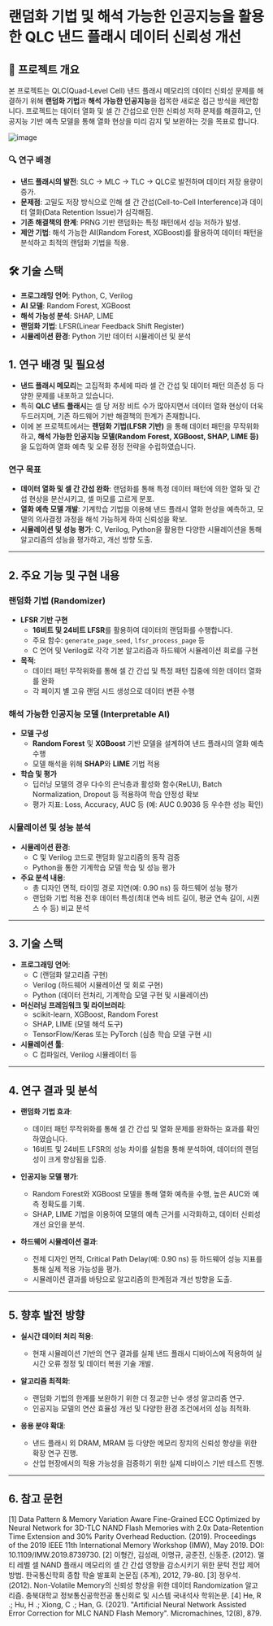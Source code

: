 # 랜덤화 기법 및 해석 가능한 인공지능을 활용한 QLC 낸드 플래시 데이터 신뢰성 개선

## 📌 프로젝트 개요
본 프로젝트는 QLC(Quad-Level Cell) 낸드 플래시 메모리의 데이터 신뢰성 문제를 해결하기 위해 **랜덤화 기법**과 **해석 가능한 인공지능**을 접목한 새로운 접근 방식을 제안합니다. 프로젝트는 데이터 열화 및 셀 간 간섭으로 인한 신뢰성 저하 문제를 해결하고, 인공지능 기반 예측 모델을 통해 열화 현상을 미리 감지 및 보완하는 것을 목표로 합니다.

![image](https://github.com/user-attachments/assets/75d82c7c-fc7b-4652-b87a-99c06646e052)

### 🔍 연구 배경
- **낸드 플래시의 발전**: SLC → MLC → TLC → QLC로 발전하며 데이터 저장 용량이 증가.
- **문제점**: 고밀도 저장 방식으로 인해 셀 간 간섭(Cell-to-Cell Interference)과 데이터 열화(Data Retention Issue)가 심각해짐.
- **기존 해결책의 한계**: PRNG 기반 랜덤화는 특정 패턴에서 성능 저하가 발생.
- **제안 기법**: 해석 가능한 AI(Random Forest, XGBoost)를 활용하여 데이터 패턴을 분석하고 최적의 랜덤화 기법을 적용.

## 🛠️ 기술 스택
- **프로그래밍 언어**: Python, C, Verilog
- **AI 모델**: Random Forest, XGBoost
- **해석 가능성 분석**: SHAP, LIME
- **랜덤화 기법**: LFSR(Linear Feedback Shift Register)
- **시뮬레이션 환경**: Python 기반 데이터 시뮬레이션 및 분석


## 1. 연구 배경 및 필요성
- **낸드 플래시 메모리**는 고집적화 추세에 따라 셀 간 간섭 및 데이터 패턴 의존성 등 다양한 문제를 내포하고 있습니다.
- 특히 **QLC 낸드 플래시**는 셀 당 저장 비트 수가 많아지면서 데이터 열화 현상이 더욱 두드러지며, 기존 하드웨어 기반 해결책의 한계가 존재합니다.
- 이에 본 프로젝트에서는 **랜덤화 기법(LFSR 기반)** 을 통해 데이터 패턴을 무작위화하고, **해석 가능한 인공지능 모델(Random Forest, XGBoost, SHAP, LIME 등)** 을 도입하여 열화 예측 및 오류 정정 전략을 수립하였습니다.

### 연구 목표
- **데이터 열화 및 셀 간 간섭 완화**: 랜덤화를 통해 특정 데이터 패턴에 의한 열화 및 간섭 현상을 분산시키고, 셀 마모를 고르게 분포.
- **열화 예측 모델 개발**: 기계학습 기법을 이용해 낸드 플래시 열화 현상을 예측하고, 모델의 의사결정 과정을 해석 가능하게 하여 신뢰성을 확보.
- **시뮬레이션 및 성능 평가**: C, Verilog, Python을 활용한 다양한 시뮬레이션을 통해 알고리즘의 성능을 평가하고, 개선 방향 도출.

---

## 2. 주요 기능 및 구현 내용

### 랜덤화 기법 (Randomizer)
- **LFSR 기반 구현**  
  - **16비트 및 24비트 LFSR**를 활용하여 데이터의 랜덤화를 수행합니다.
  - 주요 함수: `generate_page_seed`, `lfsr_process_page` 등
  - C 언어 및 Verilog로 각각 기본 알고리즘과 하드웨어 시뮬레이션 회로를 구현
- **목적**:  
  - 데이터 패턴 무작위화를 통해 셀 간 간섭 및 특정 패턴 집중에 의한 데이터 열화를 완화  
  - 각 페이지 별 고유 랜덤 시드 생성으로 데이터 변환 수행

### 해석 가능한 인공지능 모델 (Interpretable AI)
- **모델 구성**  
  - **Random Forest** 및 **XGBoost** 기반 모델을 설계하여 낸드 플래시의 열화 예측 수행
  - 모델 해석을 위해 **SHAP**와 **LIME** 기법 적용
- **학습 및 평가**  
  - 딥러닝 모델의 경우 다수의 은닉층과 활성화 함수(ReLU), Batch Normalization, Dropout 등 적용하여 학습 안정성 확보
  - 평가 지표: Loss, Accuracy, AUC 등 (예: AUC 0.9036 등 우수한 성능 확인)

### 시뮬레이션 및 성능 분석
- **시뮬레이션 환경**:  
  - C 및 Verilog 코드로 랜덤화 알고리즘의 동작 검증
  - Python을 통한 기계학습 모델 학습 및 성능 평가
- **주요 분석 내용**:  
  - 총 디자인 면적, 타이밍 경로 지연(예: 0.90 ns) 등 하드웨어 성능 평가
  - 랜덤화 기법 적용 전후 데이터 특성(최대 연속 비트 길이, 평균 연속 길이, 시퀀스 수 등) 비교 분석

---

## 3. 기술 스택

- **프로그래밍 언어**:  
  - C (랜덤화 알고리즘 구현)
  - Verilog (하드웨어 시뮬레이션 및 회로 구현)
  - Python (데이터 전처리, 기계학습 모델 구현 및 시뮬레이션)
- **머신러닝 프레임워크 및 라이브러리**:  
  - scikit-learn, XGBoost, Random Forest
  - SHAP, LIME (모델 해석 도구)
  - TensorFlow/Keras 또는 PyTorch (심층 학습 모델 구현 시)
- **시뮬레이션 툴**:  
  - C 컴파일러, Verilog 시뮬레이터 등
---

## 4. 연구 결과 및 분석

- **랜덤화 기법 효과**:  
  - 데이터 패턴 무작위화를 통해 셀 간 간섭 및 열화 문제를 완화하는 효과를 확인하였습니다.
  - 16비트 및 24비트 LFSR의 성능 차이를 실험을 통해 분석하여, 데이터의 랜덤성이 크게 향상됨을 입증.
  
- **인공지능 모델 평가**:  
  - Random Forest와 XGBoost 모델을 통해 열화 예측을 수행, 높은 AUC와 예측 정확도를 기록.
  - SHAP, LIME 기법을 이용하여 모델의 예측 근거를 시각화하고, 데이터 신뢰성 개선 요인을 분석.
  
- **하드웨어 시뮬레이션 결과**:  
  - 전체 디자인 면적, Critical Path Delay(예: 0.90 ns) 등 하드웨어 성능 지표를 통해 실제 적용 가능성을 평가.
  - 시뮬레이션 결과를 바탕으로 알고리즘의 한계점과 개선 방향을 도출.

---

## 5. 향후 발전 방향

- **실시간 데이터 처리 적용**:  
  - 현재 시뮬레이션 기반의 연구 결과를 실제 낸드 플래시 디바이스에 적용하여 실시간 오류 정정 및 데이터 복원 기술 개발.
  
- **알고리즘 최적화**:  
  - 랜덤화 기법의 한계를 보완하기 위한 더 정교한 난수 생성 알고리즘 연구.
  - 인공지능 모델의 연산 효율성 개선 및 다양한 환경 조건에서의 성능 최적화.
  
- **응용 분야 확대**:  
  - 낸드 플래시 외 DRAM, MRAM 등 다양한 메모리 장치의 신뢰성 향상을 위한 확장 연구 진행.
  - 산업 현장에서의 적용 가능성을 검증하기 위한 실제 디바이스 기반 테스트 진행.

---

## 6. 참고 문헌

[1] Data Pattern & Memory Variation Aware Fine-Grained ECC Optimized by Neural Network for 3D-TLC NAND Flash Memories with 2.0x Data-Retention Time Extension and 30% Parity Overhead Reduction.
(2019). Proceedings of the 2019 IEEE 11th International Memory Workshop (IMW), May 2019. DOI: 10.1109/IMW.2019.8739730.
[2] 이형간, 김성래, 이명규, 공준진, 신동준. (2012). 멀티 레벨 셀 NAND 플래시 메모리의 셀 간 간섭 영향을 감소시키기 위한 문턱 전압 제어 방법. 한국통신학회 종합 학술 발표회 논문집 (추계), 2012, 79-80.
[3] 정우석. (2012). Non-Volatile Memory의 신뢰성 향상을 위한 데이터 Randomization 알고리즘. 충북대학교 정보통신공학전공 통신회로 및 시스템 국내석사 학위논문.
[4] He, R .; Hu, H .; Xiong, C .; Han, G. (2021). "Artificial Neural Network Assisted Error Correction for MLC NAND Flash Memory". Micromachines, 12(8), 879.
